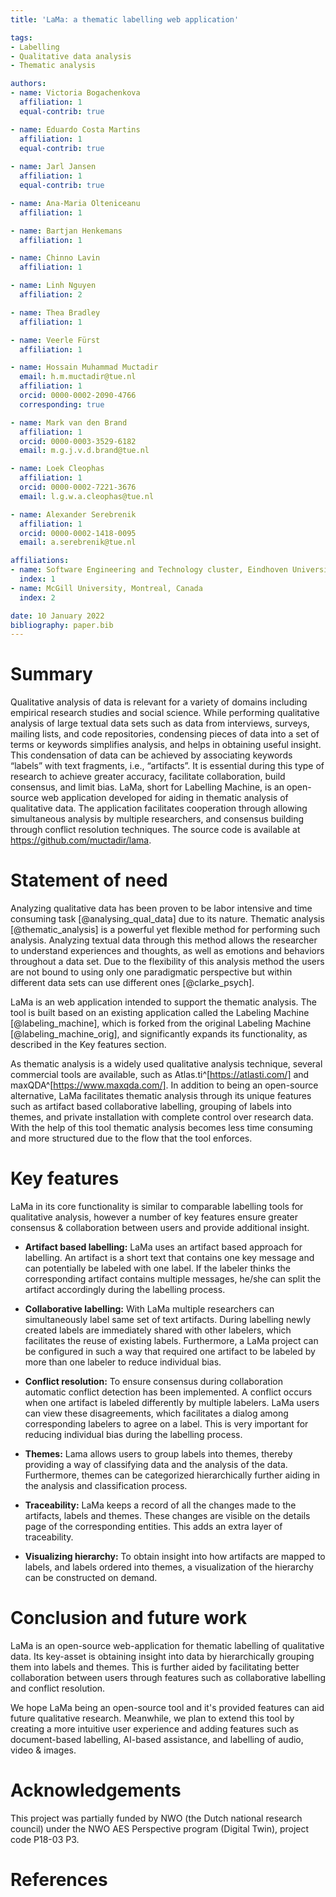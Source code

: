 ```yaml
---
title: 'LaMa: a thematic labelling web application'

tags:
- Labelling
- Qualitative data analysis
- Thematic analysis

authors:
- name: Victoria Bogachenkova 
  affiliation: 1
  equal-contrib: true

- name: Eduardo Costa Martins 
  affiliation: 1
  equal-contrib: true
  
- name: Jarl Jansen 
  affiliation: 1
  equal-contrib: true

- name: Ana-Maria Olteniceanu
  affiliation: 1

- name: Bartjan Henkemans 
  affiliation: 1

- name: Chinno Lavin
  affiliation: 1

- name: Linh Nguyen
  affiliation: 2

- name: Thea Bradley 
  affiliation: 1

- name: Veerle Fürst
  affiliation: 1

- name: Hossain Muhammad Muctadir
  email: h.m.muctadir@tue.nl
  affiliation: 1
  orcid: 0000-0002-2090-4766
  corresponding: true

- name: Mark van den Brand
  affiliation: 1
  orcid: 0000-0003-3529-6182
  email: m.g.j.v.d.brand@tue.nl

- name: Loek Cleophas
  affiliation: 1
  orcid: 0000-0002-7221-3676
  email: l.g.w.a.cleophas@tue.nl

- name: Alexander Serebrenik
  affiliation: 1
  orcid: 0000-0002-1418-0095
  email: a.serebrenik@tue.nl

affiliations:
- name: Software Engineering and Technology cluster, Eindhoven University of Technology, Eindhoven, The Netherlands
  index: 1
- name: McGill University, Montreal, Canada
  index: 2

date: 10 January 2022
bibliography: paper.bib
---
```


# Summary

Qualitative analysis of data is relevant for a variety of domains including empirical research studies and social science. While performing qualitative analysis of large textual data sets such as data from interviews, surveys, mailing lists, and code repositories, condensing pieces of data into a set of terms or keywords simplifies analysis, and helps in obtaining useful insight. This condensation of data can be achieved by associating keywords “labels” with text fragments, i.e., “artifacts”. It is essential during this type of research to achieve greater accuracy, facilitate collaboration, build consensus, and limit bias. LaMa, short for Labelling Machine, is an open-source web application developed for aiding in thematic analysis of qualitative data. The application facilitates cooperation through allowing simultaneous analysis by multiple researchers, and consensus building through conflict resolution techniques. The source code is available at <https://github.com/muctadir/lama>.

# Statement of need

Analyzing qualitative data has been proven to be labor intensive and time consuming task [@analysing_qual_data] due to its nature. Thematic analysis [@thematic_analysis] is a powerful yet flexible method for performing such analysis. Analyzing textual data through this method allows the researcher to understand experiences and thoughts, as well as emotions and behaviors throughout a data set. Due to the flexibility of this analysis method the users are not bound to using only one paradigmatic perspective but within different data sets can use different ones [@clarke_psych].

LaMa is an web application intended to support the thematic analysis. The tool is built based on an existing application called the Labeling Machine [@labeling_machine], which is forked from the original Labeling Machine [@labeling_machine_orig], and significantly expands its functionality, as described in the Key features section.

As thematic analysis is a widely used qualitative analysis technique, several commercial tools are available, such as Atlas.ti^[https://atlasti.com/]  and maxQDA^[https://www.maxqda.com/]. In addition to being an open-source alternative, LaMa facilitates thematic analysis through its unique features such as artifact based collaborative labelling, grouping of labels into themes, and private installation with complete control over research data. With the help of this tool thematic analysis becomes less time consuming and more structured due to the flow that the tool enforces.

# Key features

LaMa in its core functionality is similar to comparable labelling tools for qualitative analysis, however a number of key features ensure greater consensus & collaboration between users and provide additional insight.

- __Artifact based labelling:__ LaMa uses an artifact based approach for labelling. An artifact is a short text that contains one key message and can potentially be labeled with one label. If the labeler thinks the corresponding artifact contains multiple messages, he/she can split the artifact accordingly during the labelling process.

- __Collaborative labelling:__ With LaMa multiple researchers can simultaneously label same set of text artifacts. During labelling newly created labels are immediately shared with other labelers, which facilitates the reuse of existing labels. Furthermore, a LaMa project can be configured in such a way that required one artifact to be labeled by more than one labeler to reduce individual bias.

- __Conflict resolution:__ To ensure consensus during collaboration automatic conflict detection has been implemented. A conflict occurs when one artifact is labeled differently by multiple labelers. LaMa users can view these disagreements, which facilitates a dialog among corresponding labelers to agree on a label. This is very important for reducing individual bias during the labelling process.

- __Themes:__ Lama allows users to group labels into themes, thereby providing a way of classifying data and the analysis of the data. Furthermore, themes can be categorized hierarchically further aiding in the analysis and classification process.

- __Traceability:__ LaMa keeps a record of all the changes made to the artifacts, labels and themes. These changes are visible on the details page of the corresponding entities. This adds an extra layer of traceability.

- __Visualizing hierarchy:__ To obtain insight into how artifacts are mapped to labels, and labels ordered into themes, a visualization of the hierarchy can be constructed on demand.

# Conclusion and future work

LaMa is an open-source web-application for thematic labelling of qualitative data. Its key-asset is obtaining insight into data by hierarchically grouping them into labels and themes. This is further aided by facilitating better collaboration between users through features such as collaborative labelling and conflict resolution.

We hope LaMa being an open-source tool and it's provided features can aid future qualitative research. Meanwhile, we plan to extend this tool by creating a more intuitive user experience and adding features such as document-based labelling, AI-based assistance, and labelling of audio, video & images.

# Acknowledgements

This project was partially funded by NWO (the Dutch national research council) under the NWO AES Perspective program (Digital Twin), project code P18-03 P3.

# References